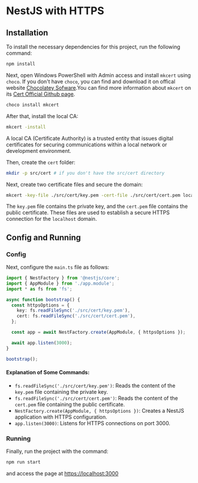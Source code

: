 # NestJS with HTTPS

## Installation

To install the necessary dependencies for this project, run the following command:

```sh
npm install
```

Next, open Windows PowerShell with Admin access and install `mkcert` using `choco`. If you don't have `choco`, you can find and download it on offical website [Chocolatey Sofware](https://chocolatey.org/).You can find more information about `mkcert` on its [Cert Official Github page](https://github.com/FiloSottile/mkcert).

```sh
choco install mkcert
```

After that, install the local CA:

```sh
mkcert -install
```

A local CA (Certificate Authority) is a trusted entity that issues digital certificates for securing communications within a local network or development environment.

Then, create the `cert` folder:

```sh
mkdir -p src/cert # if you don't have the src/cert directory
```

Next, create two certificate files and secure the domain:

```sh
mkcert -key-file ./src/cert/key.pem -cert-file ./src/cert/cert.pem localhost
```

The `key.pem` file contains the private key, and the `cert.pem` file contains the public certificate. These files are used to establish a secure HTTPS connection for the `localhost` domain.

## Config and Running

### Config

Next, configure the `main.ts` file as follows:

```typescript
import { NestFactory } from '@nestjs/core';
import { AppModule } from './app.module';
import * as fs from 'fs';

async function bootstrap() {
  const httpsOptions = {
    key: fs.readFileSync('./src/cert/key.pem'),
    cert: fs.readFileSync('./src/cert/cert.pem'),
  };

  const app = await NestFactory.create(AppModule, { httpsOptions });

  await app.listen(3000);
}

bootstrap();
```

#### Explanation of Some Commands:

- `fs.readFileSync('./src/cert/key.pem')`: Reads the content of the `key.pem` file containing the private key.
- `fs.readFileSync('./src/cert/cert.pem')`: Reads the content of the `cert.pem` file containing the public certificate.
- `NestFactory.create(AppModule, { httpsOptions })`: Creates a NestJS application with HTTPS configuration.
- `app.listen(3000)`: Listens for HTTPS connections on port 3000.

### Running

Finally, run the project with the command:

```sh
npm run start
```

and access the page at [https://localhost:3000](https://localhost:3000)
